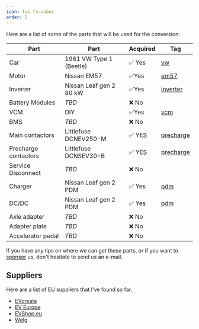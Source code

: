 ```yaml
---
icon: fas fa-cubes
order: 5
---
```


Here are a list of some of the parts that will be used for the conversion:

Part | Part | Acquired | Tag
--- | --- | --- | ---
Car | 1961 VW Type 1 (Beetle) | ✅ Yes | [vw](/tags/vw)
Motor | Nissan EM57 | ✅Yes | [em57](/tags/em57)
Inverter | Nissan Leaf gen 2 80 kW | ✅Yes | [inverter](/tags/inverter)
Battery Modules | *TBD* | ❌ No | 
VCM | DIY | ✅Yes | [vcm](/tags/vcm)
BMS | *TBD* | ❌ No |
Main contactors | Littlefuse DCNEV250-M | ✅ YES | [precharge](/posts/main_contactors)
Precharge contactors | Littlefuse DCNSEV30-B | ✅ YES | [precharge](/posts/main_contactors/#precharge)
Service Disconnect | *TBD* | ❌ No |
Charger | Nissan Leaf gen 2 PDM | ✅ Yes | [pdm](/tags/pdm)
DC/DC | Nissan Leaf gen 2 PDM | ✅ Yes | [pdm](/tags/pdm)
Axle adapter | *TBD* | ❌ No |
Adapter plate | *TBD* | ❌ No |
Accelerator pedal | *TBD* | ❌ No | 

If you have any tips on where we can get these parts, or if you want to [sponsor](/sponsor) us, don't hesitate to send us an e-mail.


## Suppliers
Here are a list of EU suppliers that I've found so far.
- [EVcreate](https://www.evcreate.com/)
- [EV Europe](https://eveurope.eu/en/)
- [EVShop.eu](https://evshop.eu/en/)
- [Welg](https://www.welg.ee)




